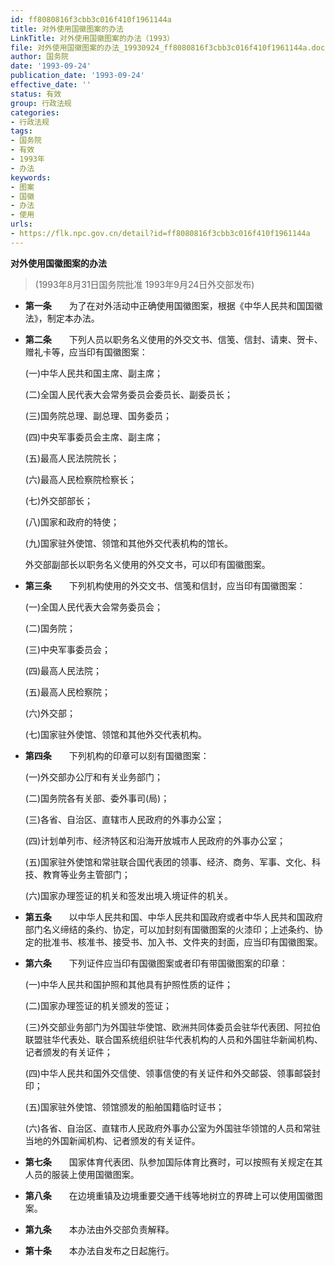 ```yaml
---
id: ff8080816f3cbb3c016f410f1961144a
title: 对外使用国徽图案的办法
LinkTitle: 对外使用国徽图案的办法（1993）
file: 对外使用国徽图案的办法_19930924_ff8080816f3cbb3c016f410f1961144a.docx
author: 国务院
date: '1993-09-24'
publication_date: '1993-09-24'
effective_date: ''
status: 有效
group: 行政法规
categories:
- 行政法规
tags:
- 国务院
- 有效
- 1993年
- 办法
keywords:
- 图案
- 国徽
- 办法
- 使用
urls:
- https://flk.npc.gov.cn/detail?id=ff8080816f3cbb3c016f410f1961144a
---
```


**对外使用国徽图案的办法**

> (1993年8月31日国务院批准 1993年9月24日外交部发布)

- **第一条**　　为了在对外活动中正确使用国徽图案，根据《中华人民共和国国徽法》，制定本办法。

- **第二条**　　下列人员以职务名义使用的外交文书、信笺、信封、请柬、贺卡、赠礼卡等，应当印有国徽图案：

  (一)中华人民共和国主席、副主席；

  (二)全国人民代表大会常务委员会委员长、副委员长；

  (三)国务院总理、副总理、国务委员；

  (四)中央军事委员会主席、副主席；

  (五)最高人民法院院长；

  (六)最高人民检察院检察长；

  (七)外交部部长；

  (八)国家和政府的特使；

  (九)国家驻外使馆、领馆和其他外交代表机构的馆长。

  外交部副部长以职务名义使用的外交文书，可以印有国徽图案。

- **第三条**　　下列机构使用的外交文书、信笺和信封，应当印有国徽图案：

  (一)全国人民代表大会常务委员会；

  (二)国务院；

  (三)中央军事委员会；

  (四)最高人民法院；

  (五)最高人民检察院；

  (六)外交部；

  (七)国家驻外使馆、领馆和其他外交代表机构。

- **第四条**　　下列机构的印章可以刻有国徽图案：

  (一)外交部办公厅和有关业务部门；

  (二)国务院各有关部、委外事司(局)；

  (三)各省、自治区、直辖市人民政府的外事办公室；

  (四)计划单列市、经济特区和沿海开放城市人民政府的外事办公室；

  (五)国家驻外使馆和常驻联合国代表团的领事、经济、商务、军事、文化、科技、教育等业务主管部门；

  (六)国家办理签证的机关和签发出境入境证件的机关。

- **第五条**　　以中华人民共和国、中华人民共和国政府或者中华人民共和国政府部门名义缔结的条约、协定，可以加封刻有国徽图案的火漆印；上述条约、协定的批准书、核准书、接受书、加入书、文件夹的封面，应当印有国徽图案。

- **第六条**　　下列证件应当印有国徽图案或者印有带国徽图案的印章：

  (一)中华人民共和国护照和其他具有护照性质的证件；

  (二)国家办理签证的机关颁发的签证；

  (三)外交部业务部门为外国驻华使馆、欧洲共同体委员会驻华代表团、阿拉伯联盟驻华代表处、联合国系统组织驻华代表机构的人员和外国驻华新闻机构、记者颁发的有关证件；

  (四)中华人民共和国外交信使、领事信使的有关证件和外交邮袋、领事邮袋封印；

  (五)国家驻外使馆、领馆颁发的船舶国籍临时证书；

  (六)各省、自治区、直辖市人民政府外事办公室为外国驻华领馆的人员和常驻当地的外国新闻机构、记者颁发的有关证件。

- **第七条**　　国家体育代表团、队参加国际体育比赛时，可以按照有关规定在其人员的服装上使用国徽图案。

- **第八条**　　在边境重镇及边境重要交通干线等地树立的界碑上可以使用国徽图案。

- **第九条**　　本办法由外交部负责解释。

- **第十条**　　本办法自发布之日起施行。
